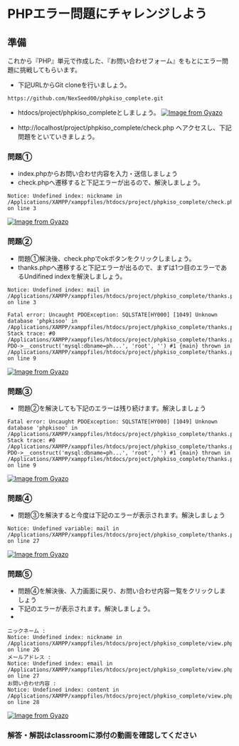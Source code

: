 # PHPエラー問題にチャレンジしよう

## 準備
これから『PHP』単元で作成した、『お問い合わせフォーム』をもとにエラー問題に挑戦してもらいます。<br> 

- 下記URLからGit cloneを行いましょう。
```
https://github.com/NexSeed00/phpkiso_complete.git
```
- htdocs/project/phpkiso_completeとしましょう。
[![Image from Gyazo](https://i.gyazo.com/cd70e26d9ef8b8254d674376141468f0.png)](https://gyazo.com/cd70e26d9ef8b8254d674376141468f0)

- http://localhost/project/phpkiso_complete/check.php へアクセスし、下記問題をといていきましょう。

### 問題①
- index.phpからお問い合わせ内容を入力・送信しましょう
- check.phpへ遷移すると下記エラーが出るので、解決しましょう。

```
Notice: Undefined index: nickname in /Applications/XAMPP/xamppfiles/htdocs/project/phpkiso_complete/check.php on line 3
```
[![Image from Gyazo](https://i.gyazo.com/05b2623a9f3b6bba27ba21c4b7f09bb9.gif)](https://gyazo.com/05b2623a9f3b6bba27ba21c4b7f09bb9)


### 問題②
- 問題①解決後、check.phpでokボタンをクリックしましょう。
- thanks.phpへ遷移すると下記エラーが出るので、まずは1つ目のエラーであるUndifined indexを解決しましょう。

```
Notice: Undefined index: mail in /Applications/XAMPP/xamppfiles/htdocs/project/phpkiso_complete/thanks.php on line 3

Fatal error: Uncaught PDOException: SQLSTATE[HY000] [1049] Unknown database 'phpkisoo' in /Applications/XAMPP/xamppfiles/htdocs/project/phpkiso_complete/thanks.php:9 Stack trace: #0 /Applications/XAMPP/xamppfiles/htdocs/project/phpkiso_complete/thanks.php(9): PDO->__construct('mysql:dbname=ph...', 'root', '') #1 {main} thrown in /Applications/XAMPP/xamppfiles/htdocs/project/phpkiso_complete/thanks.php on line 9
```
[![Image from Gyazo](https://i.gyazo.com/d3673864ed40e81990f1f8b3bb514782.gif)](https://gyazo.com/d3673864ed40e81990f1f8b3bb514782)

### 問題③
- 問題②を解決しても下記のエラーは残り続けます。解決しましょう

```
Fatal error: Uncaught PDOException: SQLSTATE[HY000] [1049] Unknown database 'phpkisoo' in /Applications/XAMPP/xamppfiles/htdocs/project/phpkiso_complete/thanks.php:9 Stack trace: #0 /Applications/XAMPP/xamppfiles/htdocs/project/phpkiso_complete/thanks.php(9): PDO->__construct('mysql:dbname=ph...', 'root', '') #1 {main} thrown in /Applications/XAMPP/xamppfiles/htdocs/project/phpkiso_complete/thanks.php on line 9
```
[![Image from Gyazo](https://i.gyazo.com/1b6e1ec2d60a9b6a72064ecf3eb3a01c.gif)](https://gyazo.com/1b6e1ec2d60a9b6a72064ecf3eb3a01c)

### 問題④
- 問題③を解決すると今度は下記のエラーが表示されます。解決しましょう

```
Notice: Undefined variable: mail in /Applications/XAMPP/xamppfiles/htdocs/project/phpkiso_complete/thanks.php on line 27

```
[![Image from Gyazo](https://i.gyazo.com/0d970f06136c9120099a0b0f94c2c4ef.gif)](https://gyazo.com/0d970f06136c9120099a0b0f94c2c4ef)

### 問題⑤
- 問題④を解決後、入力画面に戻り、お問い合わせ内容一覧をクリックしましょう
- 下記のエラーが表示されます。解決しましょう。
- 

```
ニックネーム :
Notice: Undefined index: nickname in /Applications/XAMPP/xamppfiles/htdocs/project/phpkiso_complete/view.php on line 26
メールアドレス :
Notice: Undefined index: email in /Applications/XAMPP/xamppfiles/htdocs/project/phpkiso_complete/view.php on line 27
お問い合わせ内容 :
Notice: Undefined index: content in /Applications/XAMPP/xamppfiles/htdocs/project/phpkiso_complete/view.php on line 28

```
[![Image from Gyazo](https://i.gyazo.com/9fff6f911a308fcd72eab426f1767e3b.gif)](https://gyazo.com/9fff6f911a308fcd72eab426f1767e3b)

### 解答・解説はclassroomに添付の動画を確認してください